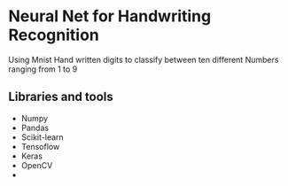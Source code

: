 # Neural Net for Handwriting Recognition 
Using Mnist Hand written digits to classify between ten different Numbers ranging from 1 to 9

## Libraries and tools
<ul>
  <li>Numpy</li>
  <li>Pandas</li>
  <li>Scikit-learn
  <li>Tensoflow</li>
  <li>Keras</li>
  <li>OpenCV<li>
 </ul>

